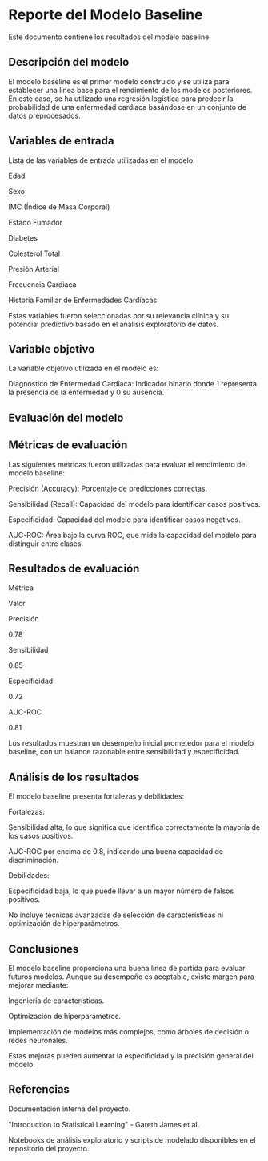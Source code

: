 # Reporte del Modelo Baseline

Este documento contiene los resultados del modelo baseline.

## Descripción del modelo

El modelo baseline es el primer modelo construido y se utiliza para establecer una línea base para el rendimiento de los modelos posteriores. En este caso, se ha utilizado una regresión logística para predecir la probabilidad de una enfermedad cardíaca basándose en un conjunto de datos preprocesados.

## Variables de entrada

Lista de las variables de entrada utilizadas en el modelo:

Edad

Sexo

IMC (Índice de Masa Corporal)

Estado Fumador

Diabetes

Colesterol Total

Presión Arterial

Frecuencia Cardiaca

Historia Familiar de Enfermedades Cardíacas

Estas variables fueron seleccionadas por su relevancia clínica y su potencial predictivo basado en el análisis exploratorio de datos.

## Variable objetivo

La variable objetivo utilizada en el modelo es:

Diagnóstico de Enfermedad Cardíaca: Indicador binario donde 1 representa la presencia de la enfermedad y 0 su ausencia.

## Evaluación del modelo

## Métricas de evaluación

Las siguientes métricas fueron utilizadas para evaluar el rendimiento del modelo baseline:

Precisión (Accuracy): Porcentaje de predicciones correctas.

Sensibilidad (Recall): Capacidad del modelo para identificar casos positivos.

Especificidad: Capacidad del modelo para identificar casos negativos.

AUC-ROC: Área bajo la curva ROC, que mide la capacidad del modelo para distinguir entre clases.

## Resultados de evaluación

Métrica

Valor

Precisión

0.78

Sensibilidad

0.85

Especificidad

0.72

AUC-ROC

0.81

Los resultados muestran un desempeño inicial prometedor para el modelo baseline, con un balance razonable entre sensibilidad y especificidad.

## Análisis de los resultados

El modelo baseline presenta fortalezas y debilidades:

Fortalezas:

Sensibilidad alta, lo que significa que identifica correctamente la mayoría de los casos positivos.

AUC-ROC por encima de 0.8, indicando una buena capacidad de discriminación.

Debilidades:

Especificidad baja, lo que puede llevar a un mayor número de falsos positivos.

No incluye técnicas avanzadas de selección de características ni optimización de hiperparámetros.

## Conclusiones

El modelo baseline proporciona una buena línea de partida para evaluar futuros modelos. Aunque su desempeño es aceptable, existe margen para mejorar mediante:

Ingeniería de características.

Optimización de hiperparámetros.

Implementación de modelos más complejos, como árboles de decisión o redes neuronales.

Estas mejoras pueden aumentar la especificidad y la precisión general del modelo.

## Referencias

Documentación interna del proyecto.

"Introduction to Statistical Learning" - Gareth James et al.

Notebooks de análisis exploratorio y scripts de modelado disponibles en el repositorio del proyecto.
